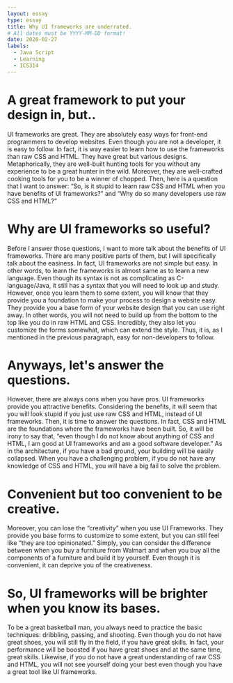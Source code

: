 ```yaml
---
layout: essay
type: essay
title: Why UI frameworks are underrated.
# All dates must be YYYY-MM-DD format!
date: 2020-02-27
labels:
  - Java Script
  - Learning
  - ICS314
---
```



# A great framework to put your design in, but..
UI frameworks are great. They are absolutely easy ways for front-end programmers to develop websites. Even though you are not a developer, it is easy to follow. In fact, it is way easier to learn how to use the frameworks than raw CSS and HTML. They have great but various designs. Metaphorically, they are well-built hunting tools for you without any experience to be a great hunter in the wild. Moreover, they are well-crafted cooking tools for you to be a winner of chopped. Then, here is a question that I want to answer: “So, is it stupid to learn raw CSS and HTML when you have benefits of UI frameworks?” and “Why do so many developers use raw CSS and HTML?”


# Why are UI frameworks so useful? 
Before I answer those questions, I want to more talk about the benefits of UI frameworks. There are many positive parts of them, but I will specifically talk about the easiness. In fact, UI frameworks are not simple but easy. In other words, to learn the frameworks is almost same as to learn a new language. Even though its syntax is not as complicating as C-language/Java, it still has a syntax that you will need to look up and study. However, once you learn them to some extent, you will know that they provide you a foundation to make your process to design a website easy. They provide you a base form of your website design that you can use right away. In other words, you will not need to build up from the bottom to the top like you do in raw HTML and CSS. Incredibly, they also let you customize the forms somewhat, which can extend the style. Thus, it is, as I mentioned in the previous paragraph, easy for non-developers to follow.

# Anyways, let's answer the questions.
However, there are always cons when you have pros. UI frameworks provide you attractive benefits. Considering the benefits, it will seem that you will look stupid if you just use raw CSS and HTML, instead of UI frameworks. Then, it is time to answer the questions. In fact, CSS and HTML are the foundations where the frameworks have been built. So, it will be irony to say that, “even though I do not know about anything of CSS and HTML, I am good at UI frameworks and am a good software developer.” As in the architecture, if you have a bad ground, your building will be easily collapsed. When you have a challenging problem, if you do not have any knowledge of CSS and HTML, you will have a big fail to solve the problem. 

# Convenient but too convenient to be creative.
Moreover, you can lose the “creativity” when you use UI Frameworks. They provide you base forms to customize to some extent, but you can still feel like “they are too opinionated.” Simply, you can consider the difference between when you buy a furniture from Walmart and when you buy all the components of a furniture and build it by yourself. Even though it is convenient, it can deprive you of the creativeness.

# So, UI frameworks will be brighter when you know its bases.
To be a great basketball man, you always need to practice the basic techniques: dribbling, passing, and shooting. Even though you do not have great shoes, you will still fly in the field, if you have great skills. In fact, your performance will be boosted if you have great shoes and at the same time, great skills. Likewise, if you do not have a great understanding of raw CSS and HTML, you will not see yourself doing your best even though you have a great tool like UI frameworks. 
